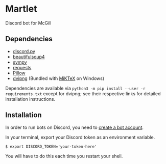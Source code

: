# Martlet
Discord bot for McGill

## Dependencies

* [discord.py](https://github.com/Rapptz/discord.py)
* [beautifulsoup4](https://www.crummy.com/software/BeautifulSoup/)
* [sympy](https://github.com/sympy/sympy)
* [requests](https://pypi.python.org/pypi/requests/)
* [Pillow](https://github.com/python-pillow/Pillow)
* [dvipng](https://sourceforge.net/projects/dvipng/) (Bundled with [MiKTeX](https://miktex.org/) on Windows)

Dependencies are available via `python3 -m pip install --user -r requirements.txt` except for dvipng; see their respective links for detailed installation instructions.

## Installation
In order to run bots on Discord, you need to [create a bot account](https://github.com/reactiflux/discord-irc/wiki/Creating-a-discord-bot-&-getting-a-token).

In your terminal, export your Discord token as an environment variable.
```
$ export DISCORD_TOKEN='your-token-here'
```
You will have to do this each time you restart your shell.
